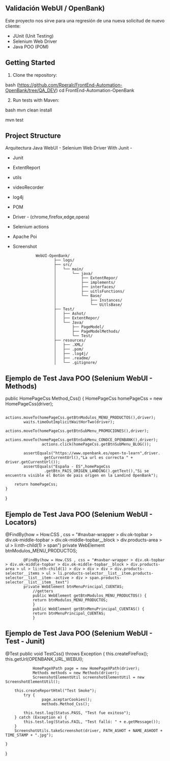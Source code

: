 ## Validación WebUI / OpenBank)

Este proyecto nos sirve para una regresión de una nueva solicitud de nuevo cliente:

- JUnit (Unit Testing)
- Selenium Web Driver
- Java POO (POM)

## Getting Started

1. Clone the repository:

bash
(https://github.com/Rperalr/FrontEnd-Automation-OpenBank/tree/QA_DEV)
cd FrontEnd-Automation-OpenBank

2. Run tests with Maven:

bash
mvn clean install

mvn test

##  Project Structure

Arquitectura Java WebUI - Selenium Web Driver With Junit -  
- Junit
- ExtentReport
- utils
- videoRecorder
- log4j
- POM
- Driver - (chrome,firefox,edge,opera)
- Selenium actions
- Apache Poi
- Screenshot
  
                WebUI-OpenBank/
                        ├── logs/
                        ├── src/
                        │   └── main/
                        │       └── java/
                        │           ├── ExtentRepor/
                        │           ├── implements/
                        │           ├── interfaces/
                        │           ├── uitlsFunctions/
                        │           └── Base/
                        │               ├── Instances/
                        │               └── UitlsBase/
                        ├── Test/
                        │   ├── Ashot/
                        │   ├── ExtentRepor/
                        │   └── Java/
                        │       ├── PageModel/
                        │       ├── PageModelMethods/
                        │       └── Test/
                        ├── resources/
                        │   ├── .XML/
                        │   ├── .pom/
                        │   ├── .log4j/
                        │   ├── .readme/
                        │   └── .gitignore/
  
##  Ejemplo de Test Java POO (Selenium WebUI - Methods)
 public HomePageCss Method_Css() {
        HomePageCss homePageCss = new HomePageCss(driver);
        
            actions.moveTo(homePageCss.getBtnModulos_MENU_PRODUCTOS(),driver);
            waits.timeOutImplicitWaitHorTwo(driver);
                    actions.moveTo(homePageCss.getBtnSubMenu_PROMOCIONES(),driver);
                    actions.moveTo(homePageCss.getBtnSubMenu_CONOCE_OPENBANK(),driver);
                    actions.click(homePageCss.getBtnSubMenu_BLOG());

            assertEquals("https://www.openbank.es/open-to-learn",driver.
                     getCurrentUrl(),"La url es correcta " + driver.getCurrentUrl());
            assertEquals("España - ES",homePageCss
                     .getBtn_PAIS_ORIGEN_LANDING().getText(),"Si se encuentra visible el Boton de pais origen en la Landind OpenBank");

        return homePageCss;
    }
}

##  Ejemplo de Test Java POO (Selenium WebUI - Locators)
  @FindBy(how = How.CSS , css = "#navbar-wrapper > div.ok-topbar > div.ok-middle-topbar > div.ok-middle-topbar__block > div.products-area > ul > li:nth-child(1) > span")
        private WebElement btnModulos_MENU_PRODUCTOS;
        
            @FindBy(how = How.CSS , css = "#navbar-wrapper > div.ok-topbar > div.ok-middle-topbar > div.ok-middle-topbar__block > div.products-area > ul > li:nth-child(1) > div > div > div > div.products-selector__items > ul > li.products-selector__list__item.products-    selector__list__item--active > div > span.products-selector__list__item__text")
            private WebElement btnMenuPrincipal_CUENTAS;
                //getters
                public WebElement getBtnModulos_MENU_PRODUCTOS() {
                return btnModulos_MENU_PRODUCTOS;
                }
                public WebElement getBtnMenuPrincipal_CUENTAS() {
                return btnMenuPrincipal_CUENTAS;
                }


##  Ejemplo de Test Java POO (Selenium WebUI - Test - Junit)
@Test
    public void TestCss() throws Exception {
        this.createFireFox();
            this.getUrl(OPENBANK_URL_WEBUI);
            
                HomePageXPath page = new HomePageXPath(driver);
                Methods methods = new Methods(driver);
                ScreenshotElementUtil screenshotElementUtil = new ScreenshotElementUtil();

        this.createReportHtml("Test Smoke");
            try {
                    page.aceptarCookies();
                    methods.Method_Css();

            this.test.log(Status.PASS, "Test fue exitoso");
        } catch (Exception e) {
            this.test.log(Status.FAIL, "Test falló: " + e.getMessage());
        }
        ScreenshotUtils.takeScreenshot(driver, PATH_ASHOT + NAME_ASHOOT + TIME_STAMP + ".jpg");

    }
}

